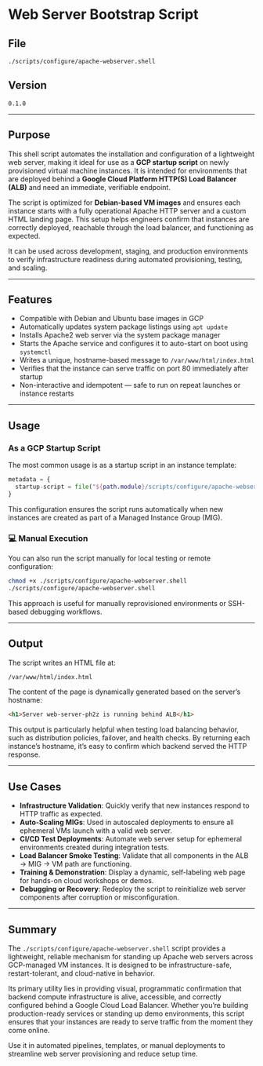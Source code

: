 # Web Server Bootstrap Script

## File
`./scripts/configure/apache-webserver.shell`

## Version
`0.1.0`

---

## Purpose

This shell script automates the installation and configuration of a lightweight web server, making it ideal for use as a **GCP startup script** on newly provisioned virtual machine instances. It is intended for environments that are deployed behind a **Google Cloud Platform HTTP(S) Load Balancer (ALB)** and need an immediate, verifiable endpoint.

The script is optimized for **Debian-based VM images** and ensures each instance starts with a fully operational Apache HTTP server and a custom HTML landing page. This setup helps engineers confirm that instances are correctly deployed, reachable through the load balancer, and functioning as expected.

It can be used across development, staging, and production environments to verify infrastructure readiness during automated provisioning, testing, and scaling.

---

## Features

- Compatible with Debian and Ubuntu base images in GCP
- Automatically updates system package listings using `apt update`
- Installs Apache2 web server via the system package manager
- Starts the Apache service and configures it to auto-start on boot using `systemctl`
- Writes a unique, hostname-based message to `/var/www/html/index.html`
- Verifies that the instance can serve traffic on port 80 immediately after startup
- Non-interactive and idempotent — safe to run on repeat launches or instance restarts

---

## Usage

### As a GCP Startup Script
The most common usage is as a startup script in an instance template:

```terraform
metadata = {
  startup-script = file("${path.module}/scripts/configure/apache-webserver.shell")
}
```

This configuration ensures the script runs automatically when new instances are created as part of a Managed Instance Group (MIG).

### 💻 Manual Execution
You can also run the script manually for local testing or remote configuration:

```bash
chmod +x ./scripts/configure/apache-webserver.shell
./scripts/configure/apache-webserver.shell
```

This approach is useful for manually reprovisioned environments or SSH-based debugging workflows.

---

## Output

The script writes an HTML file at:
```bash
/var/www/html/index.html
```

The content of the page is dynamically generated based on the server’s hostname:
```html
<h1>Server web-server-ph2z is running behind ALB</h1>
```

This output is particularly helpful when testing load balancing behavior, such as distribution policies, failover, and health checks. By returning each instance’s hostname, it’s easy to confirm which backend served the HTTP response.

---

## Use Cases

- **Infrastructure Validation**: Quickly verify that new instances respond to HTTP traffic as expected.
- **Auto-Scaling MIGs**: Used in autoscaled deployments to ensure all ephemeral VMs launch with a valid web server.
- **CI/CD Test Deployments**: Automate web server setup for ephemeral environments created during integration tests.
- **Load Balancer Smoke Testing**: Validate that all components in the ALB → MIG → VM path are functioning.
- **Training & Demonstration**: Display a dynamic, self-labeling web page for hands-on cloud workshops or demos.
- **Debugging or Recovery**: Redeploy the script to reinitialize web server components after corruption or misconfiguration.

---

## Summary

The `./scripts/configure/apache-webserver.shell` script provides a lightweight, reliable mechanism for standing up Apache web servers across GCP-managed VM instances. It is designed to be infrastructure-safe, restart-tolerant, and cloud-native in behavior.

Its primary utility lies in providing visual, programmatic confirmation that backend compute infrastructure is alive, accessible, and correctly configured behind a Google Cloud Load Balancer. Whether you’re building production-ready services or standing up demo environments, this script ensures that your instances are ready to serve traffic from the moment they come online.

Use it in automated pipelines, templates, or manual deployments to streamline web server provisioning and reduce setup time.
